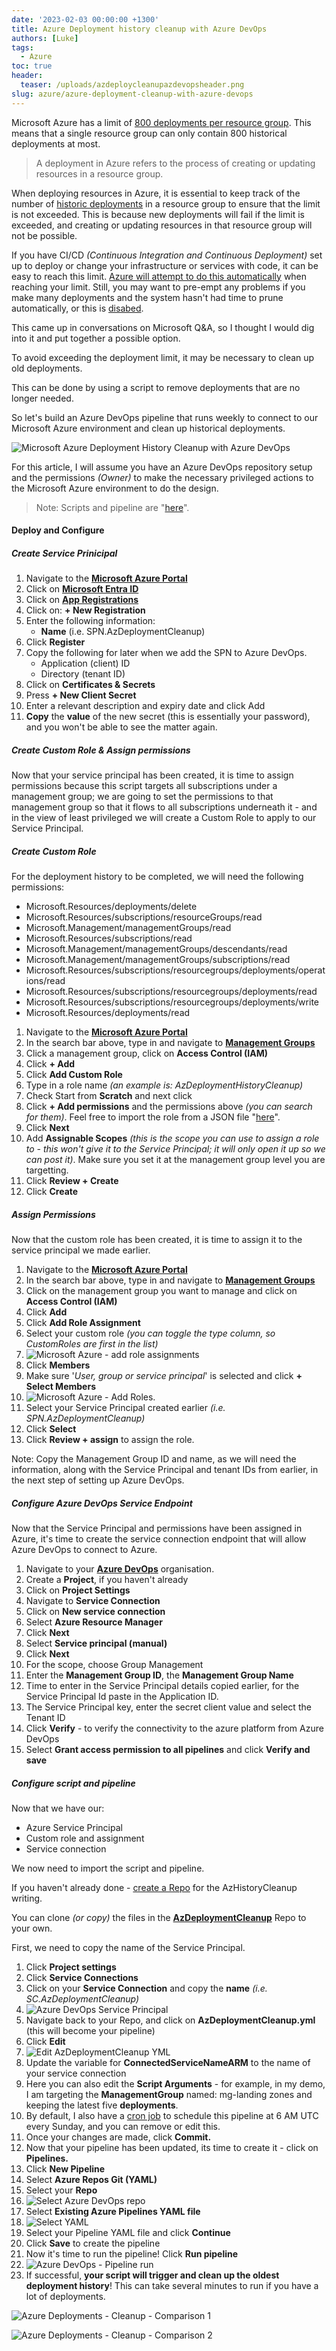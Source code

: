 ```yaml
---
date: '2023-02-03 00:00:00 +1300'
title: Azure Deployment history cleanup with Azure DevOps
authors: [Luke]
tags:
  - Azure
toc: true
header:
  teaser: /uploads/azdeploycleanupazdevopsheader.png
slug: azure/azure-deployment-cleanup-with-azure-devops
---
```


Microsoft Azure has a limit of [800 deployments per resource group](https://learn.microsoft.com/azure/azure-resource-manager/management/azure-subscription-service-limits?WT.mc_id=AZ-MVP-5004796#resource-group-limits "Resource group limits"). This means that a single resource group can only contain 800 historical deployments at most.

> A deployment in Azure refers to the process of creating or updating resources in a resource group.

When deploying resources in Azure, it is essential to keep track of the number of [historic deployments](https://learn.microsoft.com/en-us/azure/azure-resource-manager/templates/deployment-history?tabs=azure-portal&WT.mc_id=AZ-MVP-5004796 "View deployment history with Azure Resource Manager") in a resource group to ensure that the limit is not exceeded. This is because new deployments will fail if the limit is exceeded, and creating or updating resources in that resource group will not be possible.

If you have CI/CD _(Continuous Integration and Continuous Deployment)_ set up to deploy or change your infrastructure or services with code, it can be easy to reach this limit. [Azure will attempt to do this automatically](https://learn.microsoft.com/azure/azure-resource-manager/troubleshooting/deployment-quota-exceeded?tabs=azure-cli&WT.mc_id=AZ-MVP-5004796 "Resolve error when deployment count exceeds 800") when reaching your limit. Still, you may want to pre-empt any problems if you make many deployments and the system hasn't had time to prune automatically, or this is [disabed](https://learn.microsoft.com/en-us/azure/azure-resource-manager/templates/deployment-history-deletions?WT.mc_id=AZ-MVP-5004796&tabs=azure-powershell).

This came up in conversations on Microsoft Q&A, so I thought I would dig into it and put together a possible option.

To avoid exceeding the deployment limit, it may be necessary to clean up old deployments.

This can be done by using a script to remove deployments that are no longer needed.

So let's build an Azure DevOps pipeline that runs weekly to connect to our Microsoft Azure environment and clean up historical deployments.

![Microsoft Azure Deployment History Cleanup with Azure DevOps](/uploads/azdeploycleanupazdevopsheader.png "Microsoft Azure Deployment History Cleanup with Azure DevOps")

For this article, I will assume you have an Azure DevOps repository setup and the permissions _(Owner)_ to make the necessary privileged actions to the Microsoft Azure environment to do the design.

> Note: Scripts and pipeline are "[here](https://github.com/lukemurraynz/AzDeploymeantCleanup "lukemurraynz / AzDeploymeantCleanup")".

#### Deploy and Configure

##### Create Service Prinicipal

 1. Navigate to the [**Microsoft Azure Portal**](https://portal.azure.com/#home "Microsoft Azure")
 2. Click on [**Microsoft Entra ID**](https://portal.azure.com/#view/Microsoft_AAD_IAM/ActiveDirectoryMenuBlade/\~/Overview "Microsoft Entra ID")
 3. Click on [**App Registrations**](https://portal.azure.com/#view/Microsoft_AAD_IAM/ActiveDirectoryMenuBlade/\~/RegisteredApps "Azure App Registrations")
 4. Click on: **+ New Registration**
 5. Enter the following information:
    * **Name** (i.e. SPN.AzDeploymentCleanup)
 6. Click **Register**
 7. Copy the following for later when we add the SPN to Azure DevOps.
    * Application (client) ID
    * Directory (tenant ID)
 8. Click on **Certificates & Secrets**
 9. Press **+ New Client Secret**
10. Enter a relevant description and expiry date and click Add
11. **Copy** the **value** of the new secret (this is essentially your password), and you won't be able to see the matter again.

##### Create Custom Role & Assign permissions

Now that your service principal has been created, it is time to assign permissions because this script targets all subscriptions under a management group; we are going to set the permissions to that management group so that it flows to all subscriptions underneath it - and in the view of least privileged we will create a Custom Role to apply to our Service Principal.

##### Create Custom Role

For the deployment history to be completed, we will need the following permissions:

* Microsoft.Resources/deployments/delete
* Microsoft.Resources/subscriptions/resourceGroups/read
* Microsoft.Management/managementGroups/read
* Microsoft.Resources/subscriptions/read
* Microsoft.Management/managementGroups/descendants/read
* Microsoft.Management/managementGroups/subscriptions/read
* Microsoft.Resources/subscriptions/resourcegroups/deployments/operations/read
* Microsoft.Resources/subscriptions/resourcegroups/deployments/read
* Microsoft.Resources/subscriptions/resourcegroups/deployments/write
* Microsoft.Resources/deployments/read

 1. Navigate to the [**Microsoft Azure Portal**](https://portal.azure.com/#home "Microsoft Azure")
 2. In the search bar above, type in and navigate to [**Management Groups**](https://portal.azure.com/#view/Microsoft_Azure_ManagementGroups/ManagementGroupBrowseBlade/\~/MGBrowse_overview "Management Groups")
 3. Click a management group, click on **Access Control (IAM)**
 4. Click **+ Add**
 5. Click **Add Custom Role**
 6. Type in a role name _(an example is: AzDeploymentHistoryCleanup)_
 7. Check Start from **Scratch** and next click
 8. Click **+ Add permissions** and the permissions above _(you can search for them)_. Feel free to import the role from a JSON file "[here](https://github.com/lukemurraynz/AzDeploymeantCleanup "AzDeploymeantCleanup")".
 9. Click **Next**
10. Add **Assignable Scopes** _(this is the scope you can use to assign a role to - this won't give it to the Service Principal; it will only open it up so we can post it)_. Make sure you set it at the management group level you are targetting.
11. Click **Review + Create**
12. Click **Create**

##### Assign Permissions

Now that the custom role has been created, it is time to assign it to the service principal we made earlier.

 1. Navigate to the [**Microsoft Azure Portal**](https://portal.azure.com/#home "Microsoft Azure")
 2. In the search bar above, type in and navigate to [**Management Groups**](https://portal.azure.com/#view/Microsoft_Azure_ManagementGroups/ManagementGroupBrowseBlade/\~/MGBrowse_overview "Management Groups")
 3. Click on the management group you want to manage and click on **Access Control (IAM)**
 4. Click **Add**
 5. Click **Add Role Assignment**
 6. Select your custom role _(you can toggle the type column, so CustomRoles are first in the list)_
 7. ![Microsoft Azure - add role assignments](/uploads/microsoft-azure-add-roleassignments.png "Microsoft Azure - add role assignments")
 8. Click **Members**
 9. Make sure '_User, group or service principal_' is selected and click **+ Select Members**
10. ![Microsoft Azure - Add Roles](/uploads/azdeploycleanupaddrolemembers.png "Microsoft Azure - Add Roles").
11. Select your Service Principal created earlier _(i.e. SPN.AzDeploymentCleanup)_
12. Click **Select**
13. Click **Review + assign** to assign the role.

Note: Copy the Management Group ID and name, as we will need the information, along with the Service Principal and tenant IDs from earlier, in the next step of setting up Azure DevOps.

##### Configure Azure DevOps Service Endpoint

Now that the Service Principal and permissions have been assigned in Azure, it's time to create the service connection endpoint that will allow Azure DevOps to connect to Azure.

 1. Navigate to your [**Azure DevOps**](http://dev.azure.com/ "Azure DevOps") organisation.
 2. Create a **Project**, if you haven't already
 3. Click on **Project Settings**
 4. Navigate to **Service Connection**
 5. Click on **New service connection**
 6. Select **Azure Resource Manager**
 7. Click **Next**
 8. Select **Service principal (manual)**
 9. Click **Next**
10. For the scope, choose Group Management
11. Enter the **Management Group ID**, the **Management Group Name**
12. Time to enter in the Service Principal details copied earlier, for the Service Principal Id paste in the Application ID.
13. The Service Principal key, enter the secret client value and select the Tenant ID
14. Click **Verify** - to verify the connectivity to the azure platform from Azure DevOps
15. Select **Grant access permission to all pipelines** and click **Verify and save**

##### Configure script and pipeline

Now that we have our:

* Azure Service Principal
* Custom role and assignment
* Service connection

We now need to import the script and pipeline.

If you haven't already done - [create a Repo](https://learn.microsoft.com/azure/devops/repos/git/create-new-repo?view=azure-devops&WT.mc_id=AZ-MVP-5004796 "Create a new Git repo in your project") for the AzHistoryCleanup writing.

You can clone _(or copy)_ the files in the [**AzDeploymentCleanup**](https://github.com/lukemurraynz/AzDeploymeantCleanup "AzDeploymeantCleanup") Repo to your own.

First, we need to copy the name of the Service Principal.

1. Click **Project settings**
2. Click **Service Connections**
3. Click on your **Service Connection** and copy the **name** _(i.e. SC.AzDeploymentCleanup)_
4. ![Azure DevOps Service Principal](/uploads/azuredevops_spn.png "Azure DevOps Service Principal")
5. Navigate back to your Repo, and click on **AzDeploymentCleanup.yml** (this will become your pipeline)
6. Click **Edit**
7. ![Edit AzDeploymentCleanup YML](/uploads/select-azure-devops-edityaml.png "Edit AzDeploymentCleanup YML")
8. Update the variable for **ConnectedServiceNameARM** to the name of your service connection
9. Here you can also edit the **Script Arguments** - for example, in my demo, I am targeting the **ManagementGroup** named: mg-landing zones and keeping the latest five **deployments**.
10. By default, I also have a [cron job](https://learn.microsoft.com/azure/devops/pipelines/process/scheduled-triggers?view=azure-devops&tabs=yaml&WT.mc_id=AZ-MVP-5004796 "Configure schedules for pipelines") to schedule this pipeline at 6 AM UTC every Sunday, and you can remove or edit this.
11. Once your changes are made, click **Commit.**
12. Now that your pipeline has been updated, its time to create it - click on **Pipelines.**
13. Click **New Pipeline**
14. Select **Azure Repos Git (YAML)**
15. Select your **Repo**
16. ![Select Azure DevOps repo](/uploads/azdeploycleanupazdevopsselectrepo.png "Select Azure DevOps repo")
17. Select **Existing Azure Pipelines YAML file**
18. ![Select YAML](/uploads/azdeploycleanupazdevopsselectyaml.png "Select YAML")
19. Select your Pipeline YAML file and click **Continue**
20. Click **Save** to create the pipeline
21. Now it's time to run the pipeline! Click **Run pipeline**
22. ![Azure DevOps - Pipeline run](/uploads/azdeploycleanupazdevopsscriptrun.png "Azure DevOps - Pipeline run")
23. If successful, **your script will trigger and clean up the oldest deployment history**! This can take several minutes to run if you have a lot of deployments.

![Azure Deployments - Cleanup - Comparison 1](/uploads/azdeploycleanupazdevopsheader_compare1.png "Azure Deployments - Cleanup - Comparison 1")

![Azure Deployments - Cleanup - Comparison 2](/uploads/azdeploycleanupazdevopsheader_compare2.png "Azure Deployments - Cleanup - Comparison 2")
